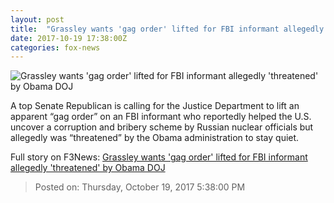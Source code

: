 ```yaml
---
layout: post
title:  "Grassley wants 'gag order' lifted for FBI informant allegedly 'threatened' by Obama DOJ"
date: 2017-10-19 17:38:00Z
categories: fox-news
---
```


![Grassley wants 'gag order' lifted for FBI informant allegedly 'threatened' by Obama DOJ](http://a57.foxnews.com/images.foxnews.com/content/fox-news/politics/2017/10/19/grassley-wants-gag-order-lifted-for-fbi-informant-allegedly-threatened-by-obama-doj/_jcr_content/article-text/article-par-8/inline_spotlight_ima/image.img.jpg/612/344/1508436890826.jpg?ve=1&tl=1)

A top Senate Republican is calling for the Justice Department to lift an apparent “gag order” on an FBI informant who reportedly helped the U.S. uncover a corruption and bribery scheme by Russian nuclear officials but allegedly was “threatened” by the Obama administration to stay quiet.


Full story on F3News: [Grassley wants 'gag order' lifted for FBI informant allegedly 'threatened' by Obama DOJ](http://www.f3nws.com/n/XqAQgH)

> Posted on: Thursday, October 19, 2017 5:38:00 PM
